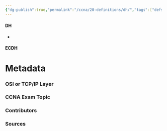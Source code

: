 ```yaml
---
{"dg-publish":true,"permalink":"/ccna/20-definitions/dh/","tags":["defs_ccna"],"created":"2023-11-07T13:59:28.000-08:00","updated":"2023-11-07T15:38:37.000-08:00"}
---
```


#### DH
- 


#### ECDH






# Metadata
### OSI or TCP/IP Layer

### CCNA Exam Topic

### Contributors

### Sources

